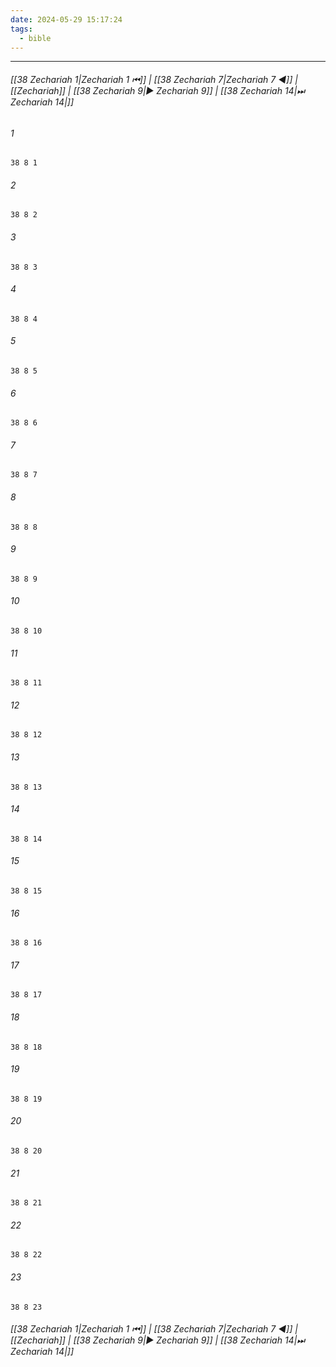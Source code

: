 ```yaml
---
date: 2024-05-29 15:17:24
tags:
  - bible
---
```

___

###### [[38 Zechariah 1|Zechariah 1 ⏮]] | [[38 Zechariah 7|Zechariah 7 ◀]] | [[Zechariah]] | [[38 Zechariah 9|▶ Zechariah 9]] | [[38 Zechariah 14|⏭ Zechariah 14|]]

###### 1
``` verse
38 8 1 
```
###### 2
``` verse
38 8 2 
```
###### 3
``` verse
38 8 3 
```
###### 4
``` verse
38 8 4 
```
###### 5
``` verse
38 8 5 
```
###### 6
``` verse
38 8 6 
```
###### 7
``` verse
38 8 7 
```
###### 8
``` verse
38 8 8 
```
###### 9
``` verse
38 8 9 
```
###### 10
``` verse
38 8 10 
```
###### 11
``` verse
38 8 11 
```
###### 12
``` verse
38 8 12 
```
###### 13
``` verse
38 8 13 
```
###### 14
``` verse
38 8 14 
```
###### 15
``` verse
38 8 15 
```
###### 16
``` verse
38 8 16 
```
###### 17
``` verse
38 8 17 
```
###### 18
``` verse
38 8 18 
```
###### 19
``` verse
38 8 19 
```
###### 20
``` verse
38 8 20 
```
###### 21
``` verse
38 8 21 
```
###### 22
``` verse
38 8 22 
```
###### 23
``` verse
38 8 23 
```

###### [[38 Zechariah 1|Zechariah 1 ⏮]] | [[38 Zechariah 7|Zechariah 7 ◀]] | [[Zechariah]] | [[38 Zechariah 9|▶ Zechariah 9]] | [[38 Zechariah 14|⏭ Zechariah 14|]]

